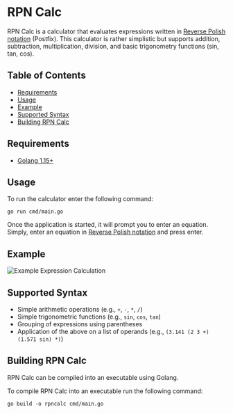 # RPN Calc

RPN Calc is a calculator that evaluates expressions written in
[Reverse Polish notation](https://en.wikipedia.org/wiki/Reverse_Polish_notation) (Postfix).
This calculator is rather simplistic but supports addition, subtraction, multiplication, division, and basic
trigonometry functions (sin, tan, cos).

## Table of Contents

* [Requirements](#requirements)
* [Usage](#usage)
* [Example](#example)
* [Supported Syntax](#supported-syntax)
* [Building RPN Calc](#building-rpn-calc)

## Requirements

* [Golang 1.15+](https://golang.org/dl)

## Usage

To run the calculator enter the following command:

```go run cmd/main.go```

Once the application is started, it will prompt you to enter an equation. 
Simply, enter an equation in [Reverse Polish notation](https://en.wikipedia.org/wiki/Reverse_Polish_notation) 
and press enter.

## Example

![Example Expression Calculation](./assets/example.gif)

## Supported Syntax

* Simple arithmetic operations (e.g., `+`, `-`, `*`, `/`)
* Simple trigonometric functions (e.g., `sin`, `cos`, `tan`)
* Grouping of expressions using parentheses
* Application of the above on a list of operands (e.g., `(3.141 (2 3 +) (1.571 sin) *)`) 

## Building RPN Calc

RPN Calc can be compiled into an executable using Golang.

To compile RPN Calc into an executable run the following command:

`go build -o rpncalc cmd/main.go`
